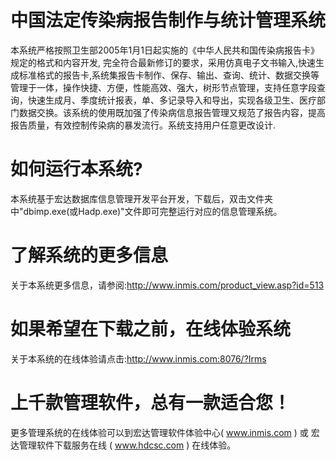 # 中国法定传染病报告制作与统计管理系统

本系统严格按照卫生部2005年1月1日起实施的《中华人民共和国传染病报告卡》规定的格式和内容开发, 完全符合最新修订的要求，采用仿真电子文书输入,快速生成标准格式的报告卡,系统集报告卡制作、保存、输出、查询、统计、数据交换等管理于一体，操作快捷、方便，性能高效、强大，树形节点管理，支持任意字段查询，快速生成月、季度统计报表，单、多记录导入和导出，实现各级卫生、医疗部门数据交换。该系统的使用既加强了传染病信息报告管理又规范了报告内容，提高报告质量，有效控制传染病的暴发流行。系统支持用户任意更改设计.

# 如何运行本系统?

本系统基于宏达数据库信息管理开发平台开发，下载后，双击文件夹中"dbimp.exe(或Hadp.exe)"文件即可完整运行对应的信息管理系统。

# 了解系统的更多信息

关于本系统更多信息，请参阅:http://www.inmis.com/product_view.asp?id=513

# 如果希望在下载之前，在线体验系统

关于本系统的在线体验请点击:http://www.inmis.com:8076/?Irms

# 上千款管理软件，总有一款适合您！

更多管理系统的在线体验可以到宏达管理软件体验中心( www.inmis.com ) 或 宏达管理软件下载服务在线 ( www.hdcsc.com ) 在线体验。

